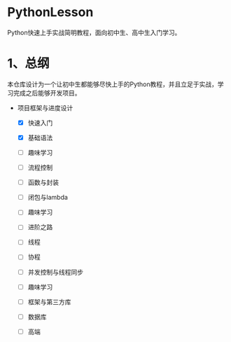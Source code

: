 # PythonLesson
Python快速上手实战简明教程，面向初中生、高中生入门学习。

# 1、总纲
本仓库设计为一个让初中生都能够尽快上手的Python教程，并且立足于实战，学习完成之后能够开发项目。

- 项目框架与进度设计
  - [x] 快速入门
  - [x] 基础语法
  - [ ] 趣味学习
  - [ ] 流程控制
  - [ ] 函数与封装
  - [ ] 闭包与lambda
  - [ ] 趣味学习
  - [ ] 进阶之路
  - [ ] 线程
  - [ ] 协程
  - [ ] 并发控制与线程同步
  - [ ] 趣味学习
  - [ ] 框架与第三方库
  - [ ] 数据库
  - [ ] 高端

